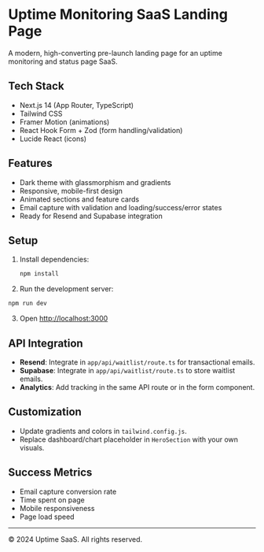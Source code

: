 # Uptime Monitoring SaaS Landing Page

A modern, high-converting pre-launch landing page for an uptime monitoring and status page SaaS.

## Tech Stack
- Next.js 14 (App Router, TypeScript)
- Tailwind CSS
- Framer Motion (animations)
- React Hook Form + Zod (form handling/validation)
- Lucide React (icons)

## Features
- Dark theme with glassmorphism and gradients
- Responsive, mobile-first design
- Animated sections and feature cards
- Email capture with validation and loading/success/error states
- Ready for Resend and Supabase integration

## Setup
1. Install dependencies:
   ```bash
   npm install
   ```
2. Run the development server:
```bash
npm run dev
```
3. Open [http://localhost:3000](http://localhost:3000)

## API Integration
- **Resend**: Integrate in `app/api/waitlist/route.ts` for transactional emails.
- **Supabase**: Integrate in `app/api/waitlist/route.ts` to store waitlist emails.
- **Analytics**: Add tracking in the same API route or in the form component.

## Customization
- Update gradients and colors in `tailwind.config.js`.
- Replace dashboard/chart placeholder in `HeroSection` with your own visuals.

## Success Metrics
- Email capture conversion rate
- Time spent on page
- Mobile responsiveness
- Page load speed

---

© 2024 Uptime SaaS. All rights reserved.
